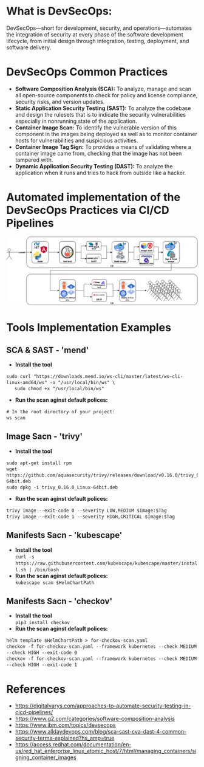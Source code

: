# What is DevSecOps: 
DevSecOps—short for development, security, and operations—automates the integration of security at every phase of the software development lifecycle, from initial design through integration, testing, deployment, and software delivery.

# DevSecOps Common Practices
- **Software Composition Analysis (SCA):** To analyze, manage and scan all open-source components to check for policy and license compliance, security risks, and version updates. 
- **Static Application Security Testing (SAST):** To analyze the codebase and design the rulesets that is to indicate the security vulnerabilities especially in nonrunning state of the application.
- **Container Image Scan:** To identify the vulnerable version of this component in the images being deployed as well as to monitor container hosts for vulnerabilities and suspicious activities.
- **Container Image Tag Sign:** To provides a means of validating where a container image came from, checking that the image has not been tampered with.
- **Dynamic Application Security Testing (DAST):** To analyze the application when it runs and tries to hack from outside like a hacker. 

# Automated implementation of the DevSecOps Practices via CI/CD Pipelines
![alt text](https://github.com/saloyiana/DevSecOps-CI-CD-Pipelines/blob/main/devsecops-cicd-flow.png)   

# Tools Implementation Examples

## SCA & SAST - 'mend'    
- **Install the tool**      
```
sudo curl "https://downloads.mend.io/ws-cli/master/latest/ws-cli-linux-amd64/ws" -o "/usr/local/bin/ws" \
   sudo chmod +x "/usr/local/bin/ws"
```
- **Run the scan aginst default polices:**    
```
# In the root directory of your project:     
ws scan
```

## Image Sacn - 'trivy'   
- **Install the tool**      
```
sudo apt-get install rpm   
wget https://github.com/aquasecurity/trivy/releases/download/v0.16.0/trivy_0.16.0_Linux-64bit.deb   
sudo dpkg -i trivy_0.16.0_Linux-64bit.deb
```   
- **Run the scan aginst default polices:**    
```
trivy image --exit-code 0 --severity LOW,MEDIUM $Image:$Tag    
trivy image --exit-code 1 --severity HIGH,CRITICAL $Image:$Tag     
```

## Manifests Sacn - 'kubescape'   
- **Install the tool**      
`curl -s https://raw.githubusercontent.com/kubescape/kubescape/master/install.sh | /bin/bash`   
- **Run the scan aginst default polices:**    
`kubescape scan $HelmChartPath`   

## Manifests Sacn - 'checkov'
- **Install the tool**      
`pip3 install checkov`   
- **Run the scan aginst default polices:**      
```
helm template $HelmChartPath > for-checkov-scan.yaml   
checkov -f for-checkov-scan.yaml --framework kubernetes --check MEDIUM --check HIGH --exit-code 0   
checkov -f for-checkov-scan.yaml --framework kubernetes --check MEDIUM --check HIGH --exit-code 1    
```    

# References
- https://digitalvarys.com/approaches-to-automate-security-testing-in-cicd-pipelines/   
- https://www.g2.com/categories/software-composition-analysis   
- https://www.ibm.com/topics/devsecops   
- https://www.alldaydevops.com/blog/sca-sast-cva-dast-4-common-security-terms-explained?hs_amp=true   
- https://access.redhat.com/documentation/en-us/red_hat_enterprise_linux_atomic_host/7/html/managing_containers/signing_container_images   
